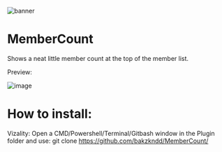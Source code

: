![banner](https://user-images.githubusercontent.com/50497725/121724165-c79ad000-cae7-11eb-8c68-6ff566961aa5.png)
# MemberCount
 Shows a neat little member count at the top of the member list.
 
 Preview:
 
 ![image](https://user-images.githubusercontent.com/50497725/121720948-fadb6000-cae3-11eb-9396-2af0eb1a523b.png)

# How to install:

Vizality: Open a CMD/Powershell/Terminal/Gitbash window in the Plugin folder and use: git clone https://github.com/bakzkndd/MemberCount/
